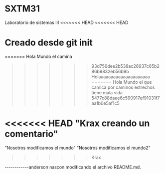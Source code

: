 # SXTM31
Laboratorio de sistemas III
<<<<<<< HEAD
<<<<<<< HEAD
# Creado desde git init

=======
Hola Mundo el camina
>>>>>>> 93d756dee2b538ac26937c65b286b9832eb56b9b
Holaaaaaaaaaaaaaaaaaaaaa
=======
Hola Mundo el que camica por caminos estrechos
tiene mala vida
>>>>>>> 5477c88daee6c590917ef91031f7aa1b0e5af1c5

<<<<<<< HEAD
"Krax creando un comentario"
=======
"Nosotros modificamos el mundo"
"Nosotros modificamos el mundo2"
>>>>>>> Krax
 

------------anderson nascon modificando el archivo README.md.
